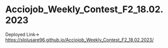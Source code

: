 # Acciojob_Weekly_Contest_F2_18.02.2023

Deployed Link-> https://slolusare96.github.io/Acciojob_Weekly_Contest_F2_18.02.2023/
